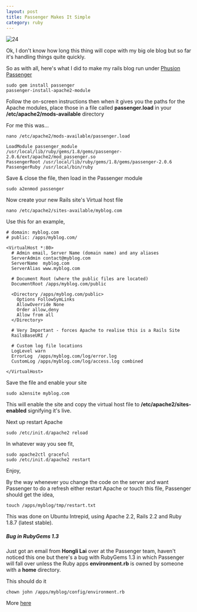 ```yaml
---
layout: post
title: Passenger Makes It Simple
category: ruby
---
```


![24](http://farm4.static.flickr.com/3393/3230360506_a4b80b670b_o.jpg)

Ok, I don't know how long this thing will cope with my big ole blog but so far it's handling things quite quickly.

So as with all, here's what I did to make my rails blog run under [Phusion Passenger](http://www.modrails.com/install.html)

    sudo gem install passenger
    passenger-install-apache2-module

Follow the on-screen instructions then when it gives you the paths for the Apache modules, place those in a file called **passenger.load** in your **/etc/apache2/mods-available** directory

For me this was...

    nano /etc/apache2/mods-available/passenger.load

    LoadModule passenger_module /usr/local/lib/ruby/gems/1.8/gems/passenger-2.0.6/ext/apache2/mod_passenger.so
    PassengerRoot /usr/local/lib/ruby/gems/1.8/gems/passenger-2.0.6
    PassengerRuby /usr/local/bin/ruby

Save & close the file, then load in the Passenger module

    sudo a2enmod passenger

Now create your new Rails site's Virtual host file

    nano /etc/apache2/sites-available/myblog.com

Use this for an example,

    # domain: myblog.com
    # public: /apps/myblog.com/

    <VirtualHost *:80>
      # Admin email, Server Name (domain name) and any aliases
      ServerAdmin contact@myblog.com
      ServerName  myblog.com
      ServerAlias www.myblog.com

      # Document Root (where the public files are located)
      DocumentRoot /apps/myblog.com/public

      <Directory /apps/myblog.com/public>
        Options FollowSymLinks
        AllowOverride None
        Order allow,deny
        Allow from all
      </Directory>

      # Very Important - forces Apache to realise this is a Rails Site
      RailsBaseURI /

      # Custom log file locations
      LogLevel warn
      ErrorLog  /apps/myblog.com/log/error.log
      CustomLog /apps/myblog.com/log/access.log combined

    </VirtualHost>

Save the file and enable your site

    sudo a2ensite myblog.com

This will enable the site and copy the virtual host file to **/etc/apache2/sites-enabled** signifying it's live.

Next up restart Apache

    sudo /etc/init.d/apache2 reload

In whatever way you see fit,

    sudo apache2ctl graceful
    sudo /etc/init.d/apache2 restart

Enjoy,

By the way whenever you change the code on the server and want Passenger to do a refresh either restart Apache or touch this file, Passenger should get the idea,

    touch /apps/myblog/tmp/restart.txt


This was done on Ubuntu Intrepid, using Apache 2.2, Rails 2.2 and Ruby 1.8.7 (latest stable).

##### Bug in RubyGems 1.3

Just got an email from **Hongli Lai** over at the Passenger team, haven't noticed this one but there's a bug with RubyGems 1.3 in which Passenger will fall over unless the Ruby apps **environment.rb** is owned by someone with a **home** directory.

This should do it

    chown john /apps/myblog/config/environment.rb

More [here](http://groups.google.com/group/phusion-passenger/browse_thread/thread/dbb6711f24471527?pli=1)
